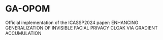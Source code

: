 # GA-OPOM
Official implementation of the ICASSP2024 paper: ENHANCING GENERALIZATION OF INVISIBLE FACIAL PRIVACY CLOAK VIA GRADIENT ACCUMULATION
